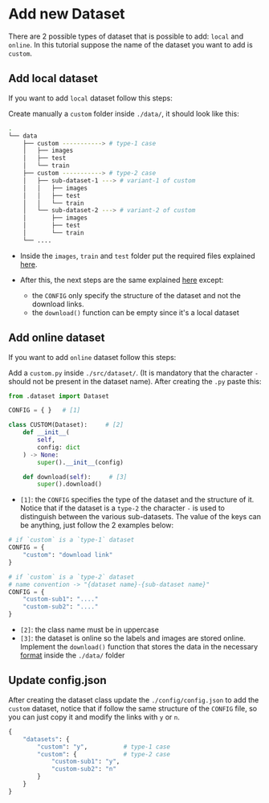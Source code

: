 # Add new Dataset
There are 2 possible types of dataset that is possible to add: `local` and `online`. In this tutorial suppose the name of the dataset you want to add is `custom`.

## Add local dataset
If you want to add `local` dataset follow this steps:

Create manually a `custom` folder inside `./data/`, it should look like this:
```bash
.
└── data
    ├── custom -----------> # type-1 case
    │   ├── images
    │   ├── test
    │   └── train
    ├── custom -----------> # type-2 case
    │   ├── sub-dataset-1 ---> # variant-1 of custom
    │   │   ├── images
    │   │   ├── test
    │   │   └── train
    │   └── sub-dataset-2 ---> # variant-2 of custom
    │       ├── images
    │       ├── test
    │       └── train
    └── ....
```
- Inside the `images`, `train` and `test` folder put the required files explained [here](Dataset.md#dataset-format).

- After this, the next steps are the same explained [here](#add-online-dataset) except:
  - the `CONFIG` only specify the structure of the dataset and not the download links.
  - the `download()` function can be empty since it's a local dataset

## Add online dataset
If you want to add `online` dataset follow this steps:

Add a `custom.py` inside `./src/dataset/`. (It is mandatory that the character `-` should not be present in the dataset name). After creating the `.py` paste this:
```py
from .dataset import Dataset

CONFIG = { }   # [1]

class CUSTOM(Dataset):     # [2]
    def __init__(
        self,
        config: dict
    ) -> None:
        super().__init__(config)

    def download(self):     # [3]
        super().download()
```
- `[1]`: the `CONFIG` specifies the type of the dataset and the structure of it. Notice that if the dataset is a `type-2` the character `-` is used to distinguish between the various sub-datasets. The value of the keys can be anything, just follow the 2 examples below:
```py
# if `custom` is a `type-1` dataset
CONFIG = {
    "custom": "download link"
}

# if `custom` is a `type-2` dataset
# name convention -> "{dataset name}-{sub-dataset name}"
CONFIG = {
    "custom-sub1": "...."
    "custom-sub2": "...."
}
```
- `[2]`: the class name must be in uppercase
- `[3]`: the dataset is online so the labels and images are stored online. Implement the `download()` function that stores the data in the necessary [format](Dataset.md#data-folder-structure) inside the `./data/` folder

## Update config.json
After creating the dataset class update the `./config/config.json` to add the `custom` dataset, notice that if follow the same structure of the `CONFIG` file, so you can just copy it and modify the links with `y` or `n`.
```py
{
    "datasets": {
        "custom": "y",          # type-1 case
        "custom": {             # type-2 case
            "custom-sub1": "y",
            "custom-sub2": "n"
        }
    }
}
```